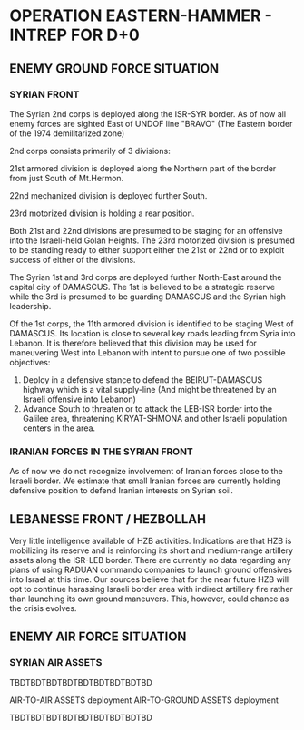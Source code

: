 # OPERATION EASTERN-HAMMER - INTREP FOR D+0

## ENEMY GROUND FORCE SITUATION

### SYRIAN FRONT
The Syrian 2nd corps is deployed along the ISR-SYR border. As of now all enemy forces are sighted East of UNDOF line "BRAVO" (The Eastern border of the 1974 demilitarized zone)

2nd corps consists primarily of 3 divisions:

21st armored division is deployed along the Northern part of the border from just South of Mt.Hermon.

22nd mechanized division is deployed further South.

23rd motorized division is holding a rear position.

Both 21st and 22nd divisions are presumed to be staging for an offensive into the Israeli-held Golan Heights. The 23rd motorized division is presumed to be standing ready to either support either the 21st or 22nd or to exploit success of either of the divisions.

The Syrian 1st and 3rd corps are deployed further North-East around the capital city of DAMASCUS. The 1st is believed to be a strategic reserve while the 3rd is presumed to be guarding DAMASCUS and the Syrian high leadership.

Of the 1st corps, the 11th armored division is identified to be staging West of DAMASCUS. Its location is close to several key roads leading from Syria into Lebanon. It is therefore believed that this division may be used for maneuvering West into Lebanon with intent to pursue one of two possible objectives:

1)  Deploy in a defensive stance to defend the BEIRUT-DAMASCUS highway which is a vital supply-line (And might be threatened by an Israeli offensive into Lebanon) <br>
2)  Advance South to threaten or to attack the LEB-ISR border into the Galilee area, threatening KIRYAT-SHMONA and other Israeli population centers in the area.

### IRANIAN FORCES IN THE SYRIAN FRONT
As of now we do not recognize involvement of Iranian forces close to the Israeli border. We estimate that small Iranian forces are currently holding defensive position to defend Iranian interests on Syrian soil.

## LEBANESSE FRONT / HEZBOLLAH
Very little intelligence available of HZB activities. Indications are that HZB is mobilizing its reserve and is reinforcing its short and medium-range artillery assets along the ISR-LEB border. There are currently no data regarding any plans of using RADUAN commando companies to launch ground offensives into Israel at this time. Our sources believe that for the near future HZB will opt to continue harassing Israeli border area with indirect artillery fire rather than launching its own ground maneuvers. This, however, could chance as the crisis evolves.

## ENEMY AIR FORCE SITUATION
### SYRIAN AIR ASSETS

TBDTBDTBDTBDTBDTBDTBDTBDTBD

AIR-TO-AIR ASSETS deployment
AIR-TO-GROUND ASSETS deployment

TBDTBDTBDTBDTBDTBDTBDTBDTBD
